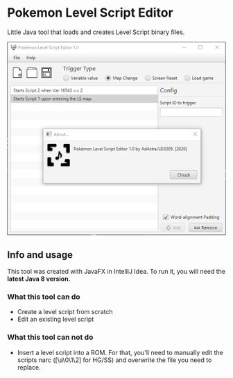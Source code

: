 # Pokemon Level Script Editor
Little Java tool that loads and creates Level Script binary files.

![Screenshot](PLSE1_0.png)

## Info and usage
This tool was created with JavaFX in IntelliJ Idea. To run it, you will need the **latest Java 8 version.**

### What this tool can do
- Create a level script from scratch
- Edit an existing level script

### What this tool can **not** do
- Insert a level script into a ROM.
For that, you'll need to manually edit the scripts narc ([\a\0\1\2] for HG/SS) and overwrite the file you need to replace.
